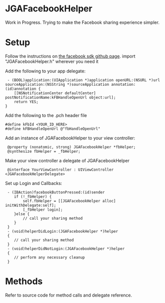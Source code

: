 JGAFacebookHelper
=================

Work in Progress. Trying to make the Facebook sharing experience simpler.


Setup
======
Follow the instructions on [the facebook sdk github page](https://github.com/facebook/facebook-ios-sdk).
import "JGAFacebookHelper.h" wherever you need it

Add the following to your app delegate:

     - (BOOL)application:(UIApplication *)application openURL:(NSURL *)url sourceApplication:(NSString *)sourceApplication annotation:(id)annotation {
        [[NSNotificationCenter defaultCenter] postNotificationName:kFBHandleOpenUrl object:url];
        return YES;
    }

Add the following to the .pch header file

    #define kFbId <YOUR_ID_HERE>
    #define kFBHandleOpenUrl @"fbHandleOpenUrl" 

Add an instance of JGAFacebookHelper to your view controller:

     @property (nonatomic, strong) JGAFacebookHelper *fbHelper;
     @synthesize fbHelper = _fbHelper;

Make your view controller a delegate of JGAFacebookHelper
     
     @interface YourViewController : UIViewController <JGAFacebookHelperDelegate>

Set up Login and Callbacks:
     
     - (IBAction)facebookButtonPressed:(id)sender
        if (!_fbHelper) {
            self.fbHelper = [[JGAFacebookHelper alloc] initWithDelegate:self];
            [_fbHelper login];
        }else {
            // call your sharing method
        }
     }
     - (void)helperDidLogin:(JGAFacebookHelper *)helper
     {
        // call your sharing method
     }
     - (void)helperDidNotLogin:(JGAFacebookHelper *)helper
     {
        // perform any necessary cleanup
     }


Methods
=======
Refer to source code for method calls and delegate reference.


